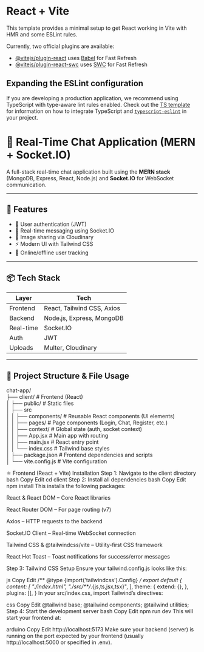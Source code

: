 # React + Vite

This template provides a minimal setup to get React working in Vite with HMR and some ESLint rules.

Currently, two official plugins are available:

- [@vitejs/plugin-react](https://github.com/vitejs/vite-plugin-react/blob/main/packages/plugin-react) uses [Babel](https://babeljs.io/) for Fast Refresh
- [@vitejs/plugin-react-swc](https://github.com/vitejs/vite-plugin-react/blob/main/packages/plugin-react-swc) uses [SWC](https://swc.rs/) for Fast Refresh

## Expanding the ESLint configuration

If you are developing a production application, we recommend using TypeScript with type-aware lint rules enabled. Check out the [TS template](https://github.com/vitejs/vite/tree/main/packages/create-vite/template-react-ts) for information on how to integrate TypeScript and [`typescript-eslint`](https://typescript-eslint.io) in your project.


# 💬 Real-Time Chat Application (MERN + Socket.IO)

A full-stack real-time chat application built using the **MERN stack** (MongoDB, Express, React, Node.js) and **Socket.IO** for WebSocket communication.

---

## 🚀 Features

- 🔐 User authentication (JWT)
- 💬 Real-time messaging using Socket.IO
- 📸 Image sharing via Cloudinary
- ⚡ Modern UI with Tailwind CSS
- 👤 Online/offline user tracking

---

## 📦 Tech Stack

| Layer     | Tech                          |
|-----------|-------------------------------|
| Frontend  | React, Tailwind CSS, Axios    |
| Backend   | Node.js, Express, MongoDB     |
| Real-time | Socket.IO                     |
| Auth      | JWT                           |
| Uploads   | Multer, Cloudinary            |

---

## 📁 Project Structure & File Usage

chat-app/  
├── client/                         # Frontend (React)  
│   ├── public/                     # Static files  
│   ├── src  
│   │   ├── components/             # Reusable React components (UI elements)  
│   │   ├── pages/                  # Page components (Login, Chat, Register, etc.)  
│   │   ├── context/                # Global state (auth, socket context)  
│   │   ├── App.jsx                 # Main app with routing  
│   │   ├── main.jsx                # React entry point  
│   │   └── index.css               # Tailwind base styles  
│   ├── package.json                # Frontend dependencies and scripts  
│   └── vite.config.js              # Vite configuration


⚛️ Frontend (React + Vite) Installation
Step 1: Navigate to the client directory
bash
Copy
Edit
cd client
Step 2: Install all dependencies
bash
Copy
Edit
npm install
This installs the following packages:

React & React DOM – Core React libraries

React Router DOM – For page routing (v7)

Axios – HTTP requests to the backend

Socket.IO Client – Real-time WebSocket connection

Tailwind CSS & @tailwindcss/vite – Utility-first CSS framework

React Hot Toast – Toast notifications for success/error messages

Step 3: Tailwind CSS Setup
Ensure your tailwind.config.js looks like this:

js
Copy
Edit
/** @type {import('tailwindcss').Config} */
export default {
  content: [
    "./index.html",
    "./src/**/*.{js,ts,jsx,tsx}",
  ],
  theme: {
    extend: {},
  },
  plugins: [],
}
In your src/index.css, import Tailwind’s directives:

css
Copy
Edit
@tailwind base;
@tailwind components;
@tailwind utilities;
Step 4: Start the development server
bash
Copy
Edit
npm run dev
This will start your frontend at:

arduino
Copy
Edit
http://localhost:5173
Make sure your backend (server) is running on the port expected by your frontend (usually http://localhost:5000 or specified in .env).


